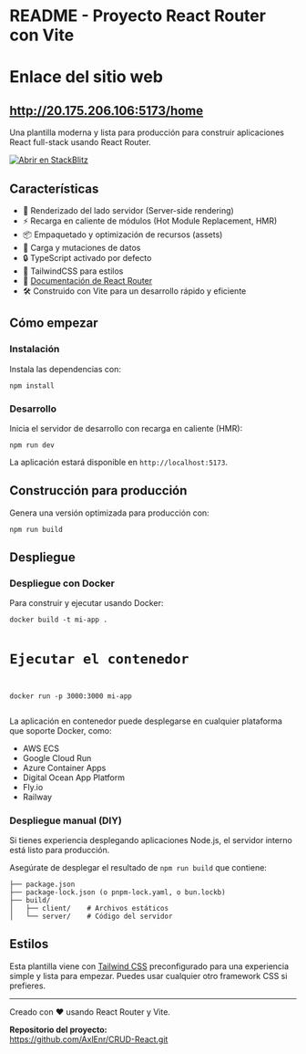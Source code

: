 <!DOCTYPE html>
<html lang="es">
<head>
  <meta charset="UTF-8" />
  <meta name="viewport" content="width=device-width, initial-scale=1" />
  <h1>README - Proyecto React Router con Vite</h1>
  
</head>
<body>
  <h1>Enlace del sitio web</h1>
  <h2><a href="http://20.175.206.106:5173/home" target="_blank" rel="noopener noreferrer">http://20.175.206.106:5173/home</a></h2>
  <p>Una plantilla moderna y lista para producción para construir aplicaciones React full-stack usando React Router.</p>
  <p><a href="https://stackblitz.com/github/remix-run/react-router-templates/tree/main/default" target="_blank" rel="noopener noreferrer">
    <img src="https://developer.stackblitz.com/img/open_in_stackblitz.svg" alt="Abrir en StackBlitz" />
  </a></p>

  <h2>Características</h2>
  <ul>
    <li>🚀 Renderizado del lado servidor (Server-side rendering)</li>
    <li>⚡️ Recarga en caliente de módulos (Hot Module Replacement, HMR)</li>
    <li>📦 Empaquetado y optimización de recursos (assets)</li>
    <li>🔄 Carga y mutaciones de datos</li>
    <li>🔒 TypeScript activado por defecto</li>
    <li>🎉 TailwindCSS para estilos</li>
    <li>📖 <a href="https://reactrouter.com/" target="_blank" rel="noopener noreferrer">Documentación de React Router</a></li>
    <li>🛠️ Construido con Vite para un desarrollo rápido y eficiente</li>
  </ul>

  <h2>Cómo empezar</h2>

  <h3>Instalación</h3>
  <p>Instala las dependencias con:</p>
  <pre><code>npm install</code></pre>

  <h3>Desarrollo</h3>
  <p>Inicia el servidor de desarrollo con recarga en caliente (HMR):</p>
  <pre><code>npm run dev</code></pre>
  <p>La aplicación estará disponible en <code>http://localhost:5173</code>.</p>

  <h2>Construcción para producción</h2>
  <p>Genera una versión optimizada para producción con:</p>
  <pre><code>npm run build</code></pre>

  <h2>Despliegue</h2>

  <h3>Despliegue con Docker</h3>
  <p>Para construir y ejecutar usando Docker:</p>
  <pre><code>docker build -t mi-app .

# Ejecutar el contenedor
docker run -p 3000:3000 mi-app
</code></pre>
  <p>La aplicación en contenedor puede desplegarse en cualquier plataforma que soporte Docker, como:</p>
  <ul>
    <li>AWS ECS</li>
    <li>Google Cloud Run</li>
    <li>Azure Container Apps</li>
    <li>Digital Ocean App Platform</li>
    <li>Fly.io</li>
    <li>Railway</li>
  </ul>

  <h3>Despliegue manual (DIY)</h3>
  <p>Si tienes experiencia desplegando aplicaciones Node.js, el servidor interno está listo para producción.</p>
  <p>Asegúrate de desplegar el resultado de <code>npm run build</code> que contiene:</p>
  <pre><code>├── package.json
├── package-lock.json (o pnpm-lock.yaml, o bun.lockb)
├── build/
│   ├── client/    # Archivos estáticos
│   └── server/    # Código del servidor
</code></pre>

  <h2>Estilos</h2>
  <p>Esta plantilla viene con <a href="https://tailwindcss.com/" target="_blank" rel="noopener noreferrer">Tailwind CSS</a> preconfigurado para una experiencia simple y lista para empezar. Puedes usar cualquier otro framework CSS si prefieres.</p>

  <hr />

  <p>Creado con ❤️ usando React Router y Vite.</p>

  <p><strong>Repositorio del proyecto:</strong><br />
  <a href="https://github.com/AxlEnr/CRUD-React.git" target="_blank" rel="noopener noreferrer">
    https://github.com/AxlEnr/CRUD-React.git
  </a></p>
</body>
</html>
